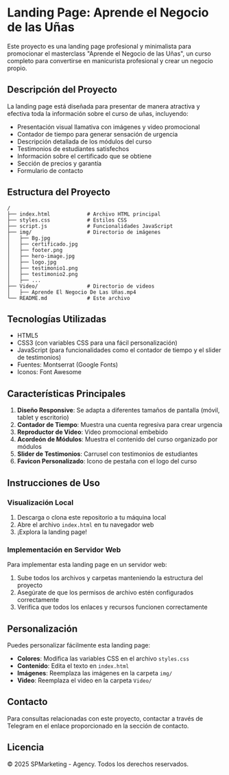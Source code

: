 # Landing Page: Aprende el Negocio de las Uñas

Este proyecto es una landing page profesional y minimalista para promocionar el masterclass "Aprende el Negocio de las Uñas", un curso completo para convertirse en manicurista profesional y crear un negocio propio.

## Descripción del Proyecto

La landing page está diseñada para presentar de manera atractiva y efectiva toda la información sobre el curso de uñas, incluyendo:

- Presentación visual llamativa con imágenes y video promocional
- Contador de tiempo para generar sensación de urgencia
- Descripción detallada de los módulos del curso
- Testimonios de estudiantes satisfechos
- Información sobre el certificado que se obtiene
- Sección de precios y garantía
- Formulario de contacto

## Estructura del Proyecto

```
/
├── index.html            # Archivo HTML principal
├── styles.css            # Estilos CSS
├── script.js             # Funcionalidades JavaScript
├── img/                  # Directorio de imágenes
│   ├── Bg.jpg
│   ├── certificado.jpg
│   ├── footer.png
│   ├── hero-image.jpg
│   ├── logo.jpg
│   ├── testimonio1.png
│   ├── testimonio2.png
│   ├── ...
├── Video/                # Directorio de videos
│   ├── Aprende El Negocio De Las Uñas.mp4
└── README.md             # Este archivo
```

## Tecnologías Utilizadas

- HTML5
- CSS3 (con variables CSS para una fácil personalización)
- JavaScript (para funcionalidades como el contador de tiempo y el slider de testimonios)
- Fuentes: Montserrat (Google Fonts)
- Iconos: Font Awesome

## Características Principales

1. **Diseño Responsive**: Se adapta a diferentes tamaños de pantalla (móvil, tablet y escritorio)
2. **Contador de Tiempo**: Muestra una cuenta regresiva para crear urgencia
3. **Reproductor de Video**: Video promocional embebido
4. **Acordeón de Módulos**: Muestra el contenido del curso organizado por módulos
5. **Slider de Testimonios**: Carrusel con testimonios de estudiantes
6. **Favicon Personalizado**: Icono de pestaña con el logo del curso

## Instrucciones de Uso

### Visualización Local

1. Descarga o clona este repositorio a tu máquina local
2. Abre el archivo `index.html` en tu navegador web
3. ¡Explora la landing page!

### Implementación en Servidor Web

Para implementar esta landing page en un servidor web:

1. Sube todos los archivos y carpetas manteniendo la estructura del proyecto
2. Asegúrate de que los permisos de archivo estén configurados correctamente
3. Verifica que todos los enlaces y recursos funcionen correctamente

## Personalización

Puedes personalizar fácilmente esta landing page:

- **Colores**: Modifica las variables CSS en el archivo `styles.css`
- **Contenido**: Edita el texto en `index.html`
- **Imágenes**: Reemplaza las imágenes en la carpeta `img/`
- **Video**: Reemplaza el video en la carpeta `Video/`

## Contacto

Para consultas relacionadas con este proyecto, contactar a través de Telegram en el enlace proporcionado en la sección de contacto.

## Licencia

© 2025 SPMarketing - Agency. Todos los derechos reservados. 